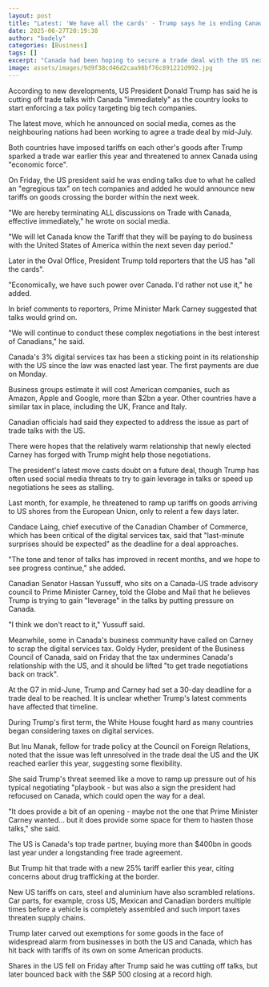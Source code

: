 ```yaml
---
layout: post
title: "Latest: 'We have all the cards' - Trump says he is ending Canada trade talks"
date: 2025-06-27T20:19:38
author: "badely"
categories: [Business]
tags: []
excerpt: "Canada had been hoping to secure a trade deal with the US next month to avoid steep tariffs."
image: assets/images/9d9f38cd46d2caa98bf76c891221d992.jpg
---
```


According to new developments, US President Donald Trump has said he is cutting off trade talks with Canada "immediately" as the country looks to start enforcing a tax policy targeting big tech companies. 

The latest move, which he announced on social media, comes as the neighbouring nations had been working to agree a trade deal by mid-July.

Both countries have imposed tariffs on each other's goods after Trump sparked a trade war earlier this year and threatened to annex Canada using "economic force".

On Friday, the US president said he was ending talks due to what he called an "egregious tax" on tech companies and added he would announce new tariffs on goods crossing the border within the next week. 

"We are hereby terminating ALL discussions on Trade with Canada, effective immediately," he wrote on social media. 

"We will let Canada know the Tariff that they will be paying to do business with the United States of America within the next seven day period."

Later in the Oval Office, President Trump told reporters that the US has "all the cards". 

"Economically, we have such power over Canada. I'd rather not use it," he added.

In brief comments to reporters, Prime Minister Mark Carney suggested that talks would grind on. 

"We will continue to conduct these complex negotiations in the best interest of Canadians," he said. 

Canada's 3% digital services tax has been a sticking point in its relationship with the US since the law was enacted last year. The first payments are due on Monday.

Business groups estimate it will cost American companies, such as Amazon, Apple and Google, more than $2bn a year. Other countries have a similar tax in place, including the UK, France and Italy. 

Canadian officials had said they expected to address the issue as part of trade talks with the US.

There were hopes that the relatively warm relationship that newly elected Carney has forged with Trump might help those negotiations. 

The president's latest move casts doubt on a future deal, though Trump has often used social media threats to try to gain leverage in talks or speed up negotiations he sees as stalling. 

Last month, for example, he threatened to ramp up tariffs on goods arriving to US shores from the European Union, only to relent a few days later.

Candace Laing, chief executive of the Canadian Chamber of Commerce, which has been critical of the digital services tax, said that "last-minute surprises should be expected" as the deadline for a deal approaches. 

"The tone and tenor of talks has improved in recent months, and we hope to see progress continue," she added. 

Canadian Senator Hassan Yussuff, who sits on a Canada-US trade advisory council to Prime Minister Carney, told the Globe and Mail that he believes Trump is trying to gain "leverage" in the talks by putting pressure on Canada. 

"I think we don't react to it," Yussuff said.

Meanwhile, some in Canada's business community have called on Carney to scrap the digital services tax. Goldy Hyder, president of the Business Council of Canada, said on Friday that the tax undermines Canada's relationship with the US, and it should be lifted "to get trade negotiations back on track".

At the G7 in mid-June, Trump and Carney had set a 30-day deadline for a trade deal to be reached. It is unclear whether Trump's latest comments have affected that timeline.

During Trump's first term, the White House fought hard as many countries began considering taxes on digital services.

But Inu Manak, fellow for trade policy at the Council on Foreign Relations, noted that the issue was left unresolved in the trade deal the US and the UK reached earlier this year, suggesting some flexibility. 

She said Trump's threat seemed like a move to ramp up pressure out of his typical negotiating "playbook - but was also a sign the president had refocused on Canada, which could open the way for a deal. 

"It does provide a bit of an opening - maybe not the one that Prime Minister Carney wanted... but it does provide some space for them to hasten those talks," she said. 

The US is Canada's top trade partner, buying more than $400bn in goods last year under a longstanding free trade agreement. 

But Trump hit that trade with a new 25% tariff earlier this year, citing concerns about drug trafficking at the border. 

New US tariffs on cars, steel and aluminium have also scrambled relations. Car parts, for example, cross US, Mexican and Canadian borders multiple times before a vehicle is completely assembled and such import taxes threaten supply chains. 

Trump later carved out exemptions for some goods in the face of widespread alarm from businesses in both the US and Canada, which has hit back with tariffs of its own on some American products. 

Shares in the US fell on Friday after Trump said he was cutting off talks, but later bounced back with the S&P 500 closing at a record high. 

